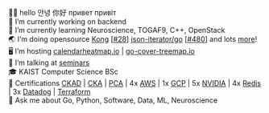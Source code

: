 👋🏻 hello 안녕 你好 привет привіт  
🔭 I’m currently working on backend  
🌱 I’m currently learning Neuroscience, TOGAF9, C++, OpenStack  
🌏 I’m doing opensource [Kong](https://github.com/Kong/kong) [[#28](https://github.com/Kong/lua-multipart/pull/28)] [json-iterator/go](https://github.com/json-iterator/go) [[#480](https://github.com/json-iterator/go/pull/480)] and lots [more](https://github.com/nikolaydubina?tab=repositories&q=&type=source&language=&sort=stargazers)!   
🖥 I’m hosting [calendarheatmap.io](http://calendarheatmap.io/) | [go-cover-treemap.io](https://go-cover-treemap.io)  
📖 I’m talking at [seminars](https://github.com/nikolaydubina/presentations)  
🎓 KAIST Computer Science BSc  
📜 Certifications [CKAD](https://www.credly.com/badges/f8b16264-7886-4a3b-87e1-99bad40368c1) | [CKA](https://www.credly.com/badges/fff44b50-a773-4717-a763-489bd396e00d) | [PCA](https://www.credly.com/badges/2ba81ab2-60f1-4102-9398-8f6834c72f48) | 4x [AWS](https://www.credly.com/earner/earned) | 1x [GCP](https://www.credential.net/profile/mykoladubyna229660/wallet) | 5x [NVIDIA](https://courses.nvidia.com/certificates/b2188795df96473f8ed5bda15c4abad8/) | 4x [Redis](https://www.credential.net/59fa16e1-dd39-4abe-9f81-42d188aa03bd#gs.s9rtcr) | 3x [Datadog](https://www.credly.com/users/mykola-dubyna/badges#) | [Terraform](https://www.credly.com/badges/ca7a1da5-aaf4-4f59-ba7a-8f3bac065ed5)  
💬 Ask me about Go, Python, Software, Data, ML, Neuroscience
